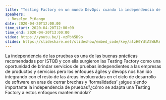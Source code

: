 ```yaml
---
title: "Testing Factory en un mundo DevOps: cuando la independencia de las pruebas sigue siendo importante"
speakers:
 - Roselyn Piñango
date: 2020-04-20T12:00:00
time_start: 2020-04-20T12:00:00
time_end: 2020-04-20T13:00:00
video: https://youtu.be/j-vzPbh5D9o
slides: https://slideshare.net/slideshow/embed_code/key/alzH0YdtA5WkMz
---
```


<p>La independencia de las pruebas es una de las buenas prácticas recomendadas por ISTQB y con ella surgieron las Testing Factory como una oportunidad de brindar servicios de pruebas independientes a las empresas de productos y servicios pero los enfoques ágiles y devops nos han ido integrando con el resto de las áreas involucradas en el ciclo de desarrollo de software en aras de cerrar brechas y ‘formalidades’ ¿sigue siendo importante la independencia de pruebas?¿cómo se adapta una Testing Factory a estos enfoques manteniéndola?</p>
